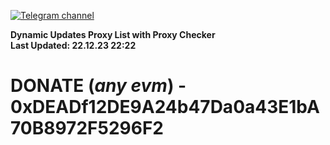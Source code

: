 [![Telegram channel](https://img.shields.io/endpoint?url=https://runkit.io/damiankrawczyk/telegram-badge/branches/master?url=https://t.me/n4z4v0d)](https://t.me/n4z4v0d) 

**Dynamic Updates Proxy List with Proxy Checker**  
**Last Updated: 22.12.23 22:22**

# DONATE (_any evm_) - 0xDEADf12DE9A24b47Da0a43E1bA70B8972F5296F2

